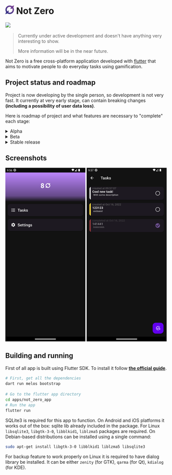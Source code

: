 # <img src="assets/logo-colored.svg" width="27"> **Not Zero**

<a href="./LICENSE.md"><img src="https://img.shields.io/badge/license-GPLv3-blue.svg"></a>

> Currently under active development and doesn't have anything very interesting to show.
>
> More information will be in the near future.

Not Zero is a free cross-platform application developed with [flutter](https://flutter.dev) that aims to motivate people to do everyday tasks using gamification.

## Project status and roadmap

Project is now developing by the single person, so development is not very fast.
It currently at very early stage, can contain breaking changes **(including a possibility of user data loss)**.

Here is roadmap of project and what features are necessary to "complete" each stage:

<details>
<summary> Alpha </summary>

- [x] Stable app's architecture
- [x] Home screen
- [x] Tasks (and local storage for them)
- [x] "About" screen
- [x] Light and dark themes
- [x] App branding (logo, icons, posters)
- [x] Stable database version
- [x] Automatic builds and basic packaging
- [x] Export and import of app's data
- [x] Basic stats
- [ ] Tags & Sublists `(in progress)`
- [ ] Guides
</details>

<details>
<summary> Beta </summary>

- [ ] Release in Google Play
- [ ] Release in F-Droid
- [ ] Advanced stats (weekly, monthly statistics)
- [ ] Combos
- [ ] Habits
- [ ] Achievements
</details>

<details>
<summary> Stable release </summary>

- [ ] Notes
- [ ] Adaptation for iOS
- [ ] Release in App Store
- [ ] Adaptation of app for desktop
- [ ] Release on Linux
- [ ] Release on Windows
</details>

## Screenshots

<img src="assets/screenshots/Screenshot_main.png" width="250">
<img src="assets/screenshots/Screenshot_tasks.png" width="250">

## Building and running

First of all app is built using Flutter SDK.
To install it follow [**the official guide**](https://docs.flutter.dev/get-started/install).

```bash
# First, get all the dependencies
dart run melos bootstrap

# Go to the flutter app directory
cd apps/not_zero_app
# Run the app
flutter run
```

SQLite3 is required for this app to function.
On Android and iOS platforms it works out of the box: sqlite lib already included in the package.
For Linux `libsqlite3`, `libgtk-3-0`, `libblkid1`, `liblzma5` packages are required.
On Debian-based distributions can be installed using a single command:

```bash
sudo apt-get install libgtk-3-0 libblkid1 liblzma5 libsqlite3
```

For backup feature to work properly on Linux it is required to have dialog library be installed.
It can be either `zenity` (for GTK), `qarma` (for Qt), `kdialog` (for KDE).

<!--
TODO Add any words about usage of sql.js from here: https://github.com/sql-js/sql.js
-->
